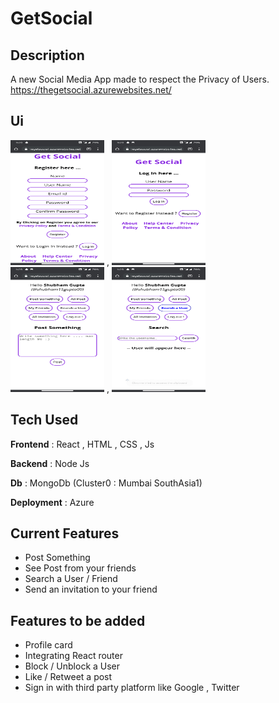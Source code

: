 # GetSocial

## Description
A new Social Media App made to respect the Privacy of Users.
<br/>
https://thegetsocial.azurewebsites.net/

## Ui
<img src="./images/img1.png"  width="150" height="200"> , <img src="./images/img2.png"  width="150" height="200"> <br/>
<img src="./images/img3.png"  width="150" height="200"> , <img src="./images/img4.png"  width="150" height="200"> <br/>


## Tech Used
<p> <b>Frontend</b> : React , HTML , CSS , Js </p>
<p> <b>Backend</b> : Node Js</p>
<p> <b>Db</b> : MongoDb (Cluster0 : Mumbai SouthAsia1) </p>
<p> <b>Deployment</b> : Azure </p>

## Current Features
<ul>
  <li>Post Something</li>
  <li>See Post from your friends</li>
  <li>Search a User / Friend</li>
  <li>Send an invitation to your friend</li>
</ul>

## Features to be added
<ul>
 <li>Profile card</li>
 <li> Integrating React router </li>
 <li>Block / Unblock a User</li>
 <li>Like / Retweet a post</li>
 <li>Sign in with third party platform like Google , Twitter </li>
</ul>
